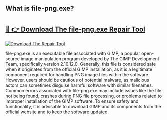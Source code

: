 ## What is file-png.exe? 

# <h2><a href="https://exedetect.com/download.php?file-png.exe">🔗 👉 Download The file-png.exe Repair Tool</a></h2>

[![Download The Repair Tool](https://exedetect.com/download-button.jpg)](https://exedetect.com/download.php?file-png.exe)

file-png.exe is an executable file associated with GIMP, a popular open-source image manipulation program developed by The GIMP Development Team, specifically version 2.10.12.0. Generally, this file is considered safe when it originates from the official GIMP installation, as it is a legitimate component required for handling PNG image files within the software. However, users should be cautious of potential malware, as malicious actors can sometimes disguise harmful software with similar filenames. Common errors associated with file-png.exe may include issues like the file not being found, crashes during PNG file processing, or problems related to improper installation of the GIMP software. To ensure safety and functionality, it is advisable to download GIMP and its components from the official website and to keep the software updated.